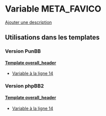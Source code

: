 # Variable META_FAVICO
[Ajouter une description](https://fa-tvars.appspot.com/var/META_FAVICO)

## Utilisations dans les templates

### Version PunBB

#### [Template overall_header](punbb/overall_header.md)
* [Variable &agrave; la ligne 14](../punbb/overall_header.tpl#L14)

### Version phpBB2

#### [Template overall_header](subsilver/overall_header.md)
* [Variable &agrave; la ligne 14](../subsilver/overall_header.tpl#L14)
